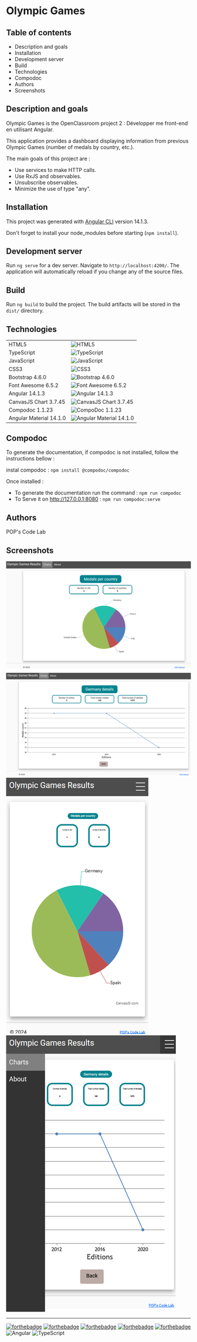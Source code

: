 # Olympic Games
## Table of contents

- Description and goals
- Installation
- Development server
- Build
- Technologies
- Compodoc
- Authors
- Screenshots

## Description and goals

Olympic Games is the OpenClassroom project 2 : Développer me front-end en utilisant Angular.

This application provides a dashboard displaying information from previous Olympic Games (number of medals by country, etc.).

The main goals of this project are :

- Use services to make HTTP calls.
- Use RxJS and observables.
- Unsubscribe observables.
- Minimize the use of type "any".

## Installation

This project was generated with [Angular CLI](https://github.com/angular/angular-cli) version 14.1.3.

Don't forget to install your node_modules before starting (`npm install`).

## Development server

Run `ng serve` for a dev server. Navigate to `http://localhost:4200/`. The application will automatically reload if you change any of the source files.

## Build

Run `ng build` to build the project. The build artifacts will be stored in the `dist/` directory.

## Technologies

<table style="border: none">
<tr style="border: none">
  <td style="border: none">HTML5</td><td style="border: none">
  <img style="height: 40px;width: 40px;" src="https://raw.github.com/popcodelab/svg-icons/main/html-5.svg?sanitize=true" alt="HTML5"></td>
</tr>
<tr style="border: none">
  <td style="border: none">TypeScript</td><td style="border: none">
  <img style="height: 40px;width: 40px;" src="https://raw.github.com/popcodelab/svg-icons/main/typescript.svg?sanitize=true" alt="TypeScript"></td>
</tr>
<tr style="border: none">
  <td style="border: none">JavaScript</td><td style="border: none">
  <img style="height: 40px;width: 40px;" src="https://raw.github.com/popcodelab/svg-icons/main/javascript.svg?sanitize=true" alt="JavaScript"></td>
</tr>
<tr style="border: none">
  <td style="border: none">CSS3</td><td style="border: none">
  <img style="height: 40px;width: 40px;" src="https://raw.github.com/popcodelab/svg-icons/main/css-3.svg?sanitize=true" alt="CSS3"></td>
</tr>
<tr style="border: none">
  <td style="border: none">Bootstrap 4.6.0</td>
  <td style="border: none"><img style="height: 40px;width: 40px;" src="https://raw.github.com/popcodelab/svg-icons/main/bootstrap.svg?sanitize=true" alt="Bootstrap 4.6.0"></td>  
</tr>
<tr style="border: none">
  <td style="border: none">Font Awesome 6.5.2</td>
  <td style="border: none"><img style="height: 40px;width: 40px;" src="https://raw.github.com/popcodelab/svg-icons/main/font-awesome-flag.svg?sanitize=true" alt="Font Awesome 6.5.2"></td>
 </tr>
<tr style="border: none"> 
  <td style="border: none">Angular 14.1.3</td>
  <td style="border: none"><img style="height: 40px;width: 40px;" src="https://raw.github.com/popcodelab/svg-icons/main/angular.svg?sanitize=true" alt="Angular 14.1.3"></td>
</tr>
<tr style="border: none"> 
  <td style="border: none">CanvasJS Chart  3.7.45</td>
  <td style="border: none"><img style="height: 40px;width: 40px;" src="https://raw.github.com/popcodelab/svg-icons/main/CanvasJS.svg?sanitize=true" alt="CanvasJS Chart  3.7.45"></td>
</tr>
<tr style="border: none">  
  <td style="border: none">Compodoc 1.1.23</td>
  <td style="border: none"><img style="height: 40px;width: 40px;" src="https://raw.github.com/popcodelab/svg-icons/main/compodoc.svg?sanitize=true" alt="CompoDoc 1.1.23"></td>
</tr>
<tr style="border: none"> 
  <td style="border: none">Angular Material 14.1.0</td>
  <td style="border: none"><img style="height: 45px;width: 45px;" src="https://raw.github.com/popcodelab/svg-icons/main/material.svg?sanitize=true" alt="Angular Material 14.1.0"></td>
</tr>
</table>

## Compodoc

To generate the documentation, if compodoc is not installed, follow the instructions bellow :

instal compodoc : `npm install @compodoc/compodoc`

Once installed :
- To generate the documentation run the command : `npm run compodoc`
- To Serve it on http://127.0.0.1:8080  : `npm run compodoc:serve`

## Authors

POP's Code Lab

## Screenshots

![Screenshot 1](./src/assets/screenshots/screenshot.png)
![Screenshot 2](./src/assets/screenshots/screenshot-line.png)
![Screenshot 3](./src/assets/screenshots/screenshot-mobile.png)
![Screenshot 3](./src/assets/screenshots/screenshot-mobile-line.png)

<hr/>

[![forthebadge](https://forthebadge.com/images/badges/built-by-developers.svg)](https://forthebadge.com)
[![forthebadge](https://forthebadge.com/images/badges/made-with-typescript.svg)](https://forthebadge.com)
[![forthebadge](https://forthebadge.com/images/badges/uses-git.svg)](https://forthebadge.com)
[![forthebadge](https://forthebadge.com/images/badges/uses-markdown.svg)](https://forthebadge.com)
[![forthebadge](https://forthebadge.com/images/badges/uses-css.svg)](https://forthebadge.com)
![Angular](https://img.shields.io/badge/angular-%23DD0031.svg?style=for-the-badge&logo=angular&logoColor=white)
![TypeScript](https://img.shields.io/badge/typescript-%23007ACC.svg?style=for-the-badge&logo=typescript&logoColor=white)

<style>
.container {
  display: flex;
}

.item {
  flex: 1; /* Each item occupies equal space */
  border: 1px solid black;
  padding: 5px;
  margin: 5px;
}

.icon {
  height: 40px;width: 40px;
}
</style>
